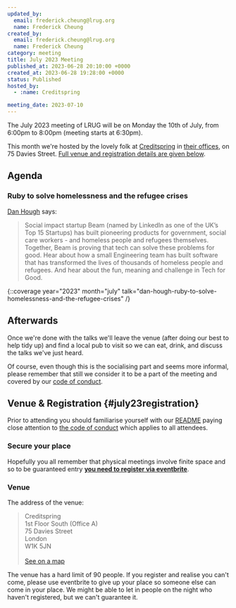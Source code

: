 ```yaml
---
updated_by:
  email: frederick.cheung@lrug.org
  name: Frederick Cheung
created_by:
  email: frederick.cheung@lrug.org
  name: Frederick Cheung
category: meeting
title: July 2023 Meeting
published_at: 2023-06-28 20:10:00 +0000
created_at: 2023-06-28 19:28:00 +0000
status: Published
hosted_by:
  - :name: Creditspring

meeting_date: 2023-07-10
---
```


The July 2023 meeting of LRUG will be on Monday the 10th of
July, from 6:00pm to 8:00pm (meeting starts at 6:30pm).

This month we're hosted by the lovely folk at [Creditspring](https://www.creditspring.co.uk) in [their offices][cs-venue], on 75 Davies Street. [Full venue and registration details are given below](#july23registration).

## Agenda

### Ruby to solve homelessness and the refugee crises

[Dan Hough](http://beam.org/) says:

> Social impact startup Beam (named by LinkedIn as one of the UK’s Top 15
> Startups) has built pioneering products for government, social care workers -
> and homeless people and refugees themselves. Together, Beam is proving that
> tech can solve these problems for good. Hear about how a small Engineering
> team has built software that has transformed the lives of thousands of
> homeless people and refugees. And hear about the fun, meaning and challenge in
> Tech for Good.

{::coverage year="2023" month="july" talk="dan-hough-ruby-to-solve-homelessness-and-the-refugee-crises" /}

## Afterwards

Once we're done with the talks we'll leave the venue (after doing our best
to help tidy up) and find a local pub to visit so we can eat, drink, and
discuss the talks we've just heard.

Of course, even though this is the socialising part and seems more
informal, please remember that still we consider it to be a part of the
meeting and covered by our [code of
conduct](http://readme.lrug.org/#code-of-conduct).

## Venue & Registration {#july23registration}

Prior to attending you should familiarise yourself with our
[README](http://readme.lrug.org/) paying close attention to [the code of
conduct](http://readme.lrug.org/#code-of-conduct) which applies to all
attendees.

### Secure your place

Hopefully you all remember that physical meetings involve finite space and so to be guaranteed entry **[you need to register via eventbrite][july-2023-eventbrite]**.

### Venue

The address of the venue:

> Creditspring<br/>1st Floor South (Office A)<br/>75 Davies Street<br/>London<br/>W1K 5JN<br/><br/>[See on a map][cs-venue]

The venue has a hard limit of 90 people.  If you register and realise you
can't come, please use eventbrite to give up your place so someone else can
come in your place.  We might be able to let in people on the night who haven't
registered, but we can't guarantee it.

[cs-venue]: https://goo.gl/maps/b8QUR49fBrpNb1aG8
[july-2023-eventbrite]: https://www.eventbrite.com/e/london-ruby-user-group-july-2023-meeting-tickets-668292700457
